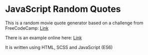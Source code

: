 ﻿# JavaScript Random Quotes

This is a random movie quote generator based on a challenge from FreeCodeCamp: [Link](http://www.freecodecamp.com/challenges/build-a-random-quote-machine)

There is an example online here: [Link](http://codepen.io/lyndseybrowning/pen/yezaRL)

It is written using HTML, SCSS and JavaScript (ES6)